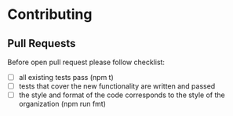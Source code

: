 # Contributing

## Pull Requests

Before open pull request please follow checklist:

- [ ] all existing tests pass (npm t)
- [ ] tests that cover the new functionality are written and passed
- [ ] the style and format of the code corresponds to the style of the organization (npm run fmt)
